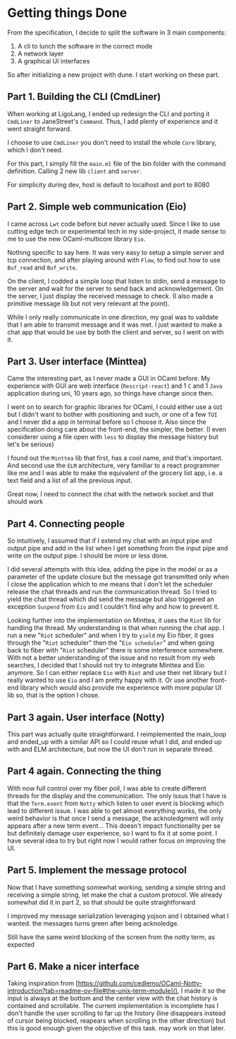 # Getting things Done

From the specification, I decide to split the software in 3 main components:

1. A cli to lunch the software in the correct mode
1. A network layer
1. A graphical UI interfaces

So after initializing a new project with dune. I start working on these part.

## Part 1. Building the CLI (CmdLiner)

When working at LigoLang, I ended up redesign the CLI and porting it `CmdLiner` to JaneStreet's `Command`. Thus, I add plenty of experience and it went straight forward.

I choose to use `CmdLiner` you don't need to install the whole `Core` library, which I don't need.

For this part, I simply fill the `main.ml` file of the bin folder with the command definition. Calling 2 new lib `client` and `server`.

For simplicity during dev, host is default to localhost and port to 8080

## Part 2. Simple web communication (Eio)

I came across `Lwt` code before but never actually used. Since I like to use cutting edge tech or experimental tech in my side-project,
it made sense to me to use the new OCaml-multicore library `Eio`.

Nothing specific to say here. It was very easy to setup a simple server and tcp connection, and after playing around with `Flow`, to find out how to use `Buf_read` and `Buf_write`.

On the client, I codded a simple loop that listen to stdin, send a message to the server and wait for the server to send back and acknowledgement. On the server, I just display the received message to check.
(I also made a primitive message lib but not very relevant at the point).

While I only really communicate in one direction, my goal was to validate that I am able to transmit message and it was met. I just wanted to make a chat app that would be use by both the client and server, so I went on with it.

## Part 3. User interface (Minttea)

Came the interesting part, as I never made a GUI in OCaml before. My experience with GUI are web interface (`Rescript-react`) and 1 `C` and 1 `Java` application during uni, 10 years ago, so things have change since then.

I went on to search for graphic libraries for OCaml, I could either use a `GUI` but I didn't want to bother with positioning and such, or one of a few `TUI` and I never did a app in terminal before so I choose it. Also since the specification doing care about the front-end, the simpler, the better. (I even considerer using a file open with `less` to display the message history but let's be serious)

I found out the `Minttea` lib that first, has a cool name, and that's important. And second use the `ELM` architecture, very familiar to a react programmer like me and I was able to make the equivalent of the grocery list app, i.e. a text field and a list of all the previous input.

Great now, I need to connect the chat with the network socket and that should work

## Part 4. Connecting people

So intuitively, I assumed that if I extend my chat with an input pipe and output pipe and add in the list when I get something from the input pipe and write on the output pipe. I should be more or less done.

I did several attempts with this idea, adding the pipe in the model or as a parameter of the update closure but the message got transmitted only when I close the application which to me means that I don't let the scheduler release the chat threads and run the communication thread.
So I tried to yield the chat thread which did send the message but also triggered an exception `Suspend` from `Eio` and I couldn't find why and how to prevent it.

Looking further into the implementation on Minttea, it uses the `Riot` lib for handling the thread. My understanding is that when running the chat app. I run a new "`Riot` scheduler" and when I try to `yield` my Eio fiber, it goes through the "`Riot` scheduler" then the "`Eio scheduler`" and when going back to fiber with "`Riot` scheduler" there is some interference somewhere. With not a better understanding of the issue and no result from my web searches, I decided that I should not try to integrate Minttea and Eio anymore. So I can either replace `Eio` with `Riot` and use their net library but I really wanted to use `Eio` and I am pretty happy with it. Or use another front-end library which would also provide me experience with more popular UI lib so, that is the option I chose.

## Part 3 again. User interface (Notty)

This part was actually quite straightforward. I reimplemented the main_loop and ended_up with a similar API so I could reuse what I did, and ended up with and ELM architecture, but now the UI don't run in separate thread.

## Part 4 again. Connecting the thing

With now full control over my fiber poll, I was able to create different threads for the display and the communication. The only issus that I have is that the `Term.event` from `Notty` which listen to user event is blocking which lead to different issue.
I was able to get almost everything works, the only weird behavior is that once I send a message, the acknoledgment will only appears after a new term event... This doesn't impact functionality per se but definitely damage user experience, so I want to fix it at some point. I have several idea to try but right now I would rather focus on improving the UI.

## Part 5. Implement the message protocol

Now that I have something somewhat working, sending a simple string and receiving a simple string, let make the chat a custom protocol.
We already somewhat did it in part 2, so that should be quite straightforward

I improved my message serialization leveraging yojson and I obtained what I wanted. the messages turns green after being acknoledge.

Still have the same weird blocking of the screen from the notty term, as expected

## Part 6. Make a nicer interface

Taking inspiration from [https://github.com/cedlemo/OCaml-Notty-introduction?tab=readme-ov-file#the-unix-term-module](), I made it so the input is always at the bottom and the center view with the chat history is contained and scrollable.
The current implementation is incomplete has I don't handle the user scrolling to far up the history (line disappears instead of cursor being blocked, reapears when scrolling in the other direction) but this is good enough given the objective of this task. may work on that later.
